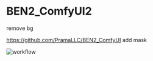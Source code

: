 # BEN2_ComfyUI2
remove bg 

https://github.com/PramaLLC/BEN2_ComfyUI add mask

![workflow](https://github.com/user-attachments/assets/aff7490e-d124-4149-b902-fa4fffab3e45)
